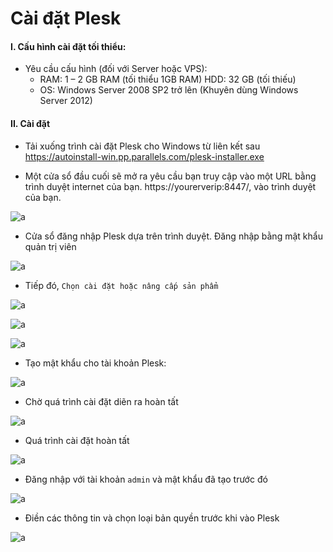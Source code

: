 # Cài đặt Plesk

#### I. Cấu hình cài đặt tối thiểu:

- Yêu cầu cấu hình (đối với Server hoặc VPS):
  - RAM: 1 – 2 GB RAM (tối thiểu 1GB RAM) HDD: 32 GB (tối thiếu) 
  - OS: Windows Server 2008 SP2 trở lên (Khuyên dùng Windows Server 2012)

#### II. Cài đặt

- Tải xuống trình cài đặt Plesk cho Windows từ liên kết sau https://autoinstall-win.pp.parallels.com/plesk-installer.exe

- Một cửa sổ đầu cuối sẽ mở ra yêu cầu bạn truy cập vào một URL bằng trình duyệt internet của bạn. https://yourerverip:8447/, vào trình duyệt của bạn.

![a](https://f6-zpcloud.zdn.vn/537281978956791515/711b0f57b4a979f720b8.jpg)

- Cửa sổ đăng nhập Plesk dựa trên trình duyệt. Đăng nhập bằng mật khẩu quản trị viên

![a](https://f4-zpcloud.zdn.vn/6262242768066275437/709617e8ab1666483f07.jpg)

- Tiếp đó, `Chọn cài đặt hoặc nâng cấp sản phẩm`

![a](https://f6-zpcloud.zdn.vn/3249468256455138801/bd2e54e0e61e2b40720f.jpg)

![a](https://f6-zpcloud.zdn.vn/5724004672969261713/8b117e0ecaf007ae5ee1.jpg)

![a](https://f5-zpcloud.zdn.vn/988178154062202302/9452fa2304ddc98390cc.jpg)

- Tạo mật khẩu cho tài khoản Plesk:

![a](https://f6-zpcloud.zdn.vn/2160170512668186222/a02e1a1ee5e028be71f1.jpg)

- Chờ quá trình cài đặt diẽn ra hoàn tất

![a](https://f6-zpcloud.zdn.vn/4270369247876111230/4d6928dad824157a4c35.jpg)

- Quá trình cài đặt hoàn tất 

![a](https://f6-zpcloud.zdn.vn/6005820646241307182/3240719bf462393c6073.jpg)

- Đăng nhập với tài khoản `admin` và mật khẩu đã tạo trước đó 

![a](https://f4-zpcloud.zdn.vn/2907265094710730157/ba4e173b20bbede5b4aa.jpg)

- Điền các thông tin và chọn loại bản quyền trước khi vào Plesk

![a](https://f4-zpcloud.zdn.vn/4958552653688449050/f249db10ff9032ce6b81.jpg)






